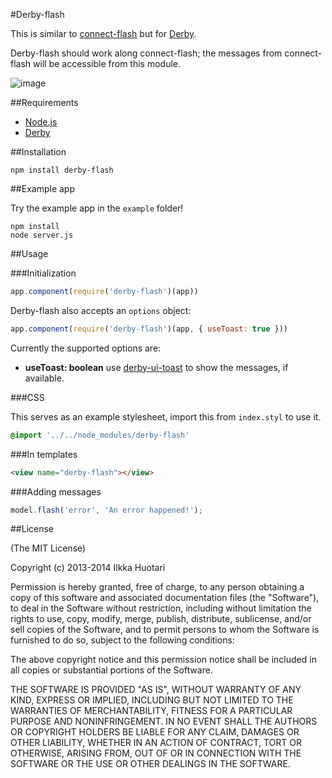 #Derby-flash

This is similar to [connect-flash](https://github.com/jaredhanson/connect-flash) but for [Derby](http://derbyjs.com/). 

Derby-flash should work along connect-flash; the messages from connect-flash will be accessible from this module.

![image](https://cloud.githubusercontent.com/assets/433707/4265716/454049a8-3c5c-11e4-9c0a-9eb06539ed0a.png)


##Requirements

- [Node.js](http://nodejs.org)
- [Derby](http://derbyjs.com/)


##Installation

`npm install derby-flash`

##Example app

Try the example app in the `example` folder!

```
npm install
node server.js
```

##Usage

###Initialization

```javascript
app.component(require('derby-flash')(app))
```

Derby-flash also accepts an `options` object:

```javascript
app.component(require('derby-flash')(app, { useToast: true }))
```

Currently the supported options are:

- **useToast: boolean**
	use [derby-ui-toast](https://github.com/ile/derby-ui-toast) to show the messages, if available.

###CSS

This serves as an example stylesheet, import this from `index.styl` to use it. 
```css
@import '../../node_modules/derby-flash'
```

###In templates

```html
<view name="derby-flash"></view>
```

###Adding messages

```javascript
model.flash('error', 'An error happened!');

```

##License

(The MIT License)

Copyright (c) 2013-2014 Ilkka Huotari

Permission is hereby granted, free of charge, to any person obtaining a copy of this software and associated documentation files (the "Software"), to deal in the Software without restriction, including without limitation the rights to use, copy, modify, merge, publish, distribute, sublicense, and/or sell copies of the Software, and to permit persons to whom the Software is furnished to do so, subject to the following conditions:

The above copyright notice and this permission notice shall be included in all copies or substantial portions of the Software.

THE SOFTWARE IS PROVIDED "AS IS", WITHOUT WARRANTY OF ANY KIND, EXPRESS OR IMPLIED, INCLUDING BUT NOT LIMITED TO THE WARRANTIES OF MERCHANTABILITY, FITNESS FOR A PARTICULAR PURPOSE AND NONINFRINGEMENT. IN NO EVENT SHALL THE AUTHORS OR COPYRIGHT HOLDERS BE LIABLE FOR ANY CLAIM, DAMAGES OR OTHER LIABILITY, WHETHER IN AN ACTION OF CONTRACT, TORT OR OTHERWISE, ARISING FROM, OUT OF OR IN CONNECTION WITH THE SOFTWARE OR THE USE OR OTHER DEALINGS IN THE SOFTWARE.
